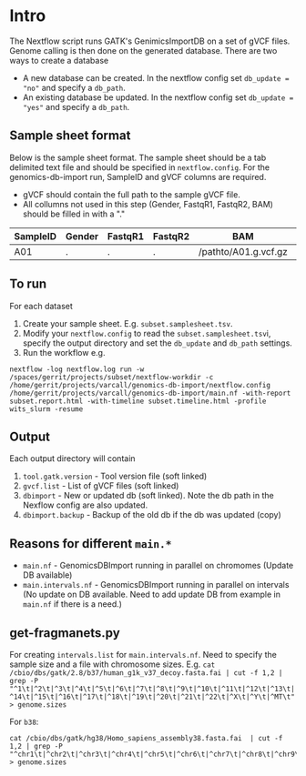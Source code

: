 # Intro

The Nextflow script runs GATK's GenimicsImportDB on a set of gVCF files. Genome calling is then done on the generated database. There are two ways to create a database
* A new database can be created. In the nextflow config set `db_update = "no"` and specify a `db_path`.
* An existing database be updated. In the nextflow config set `db_update = "yes"` and specify a `db_path`.

## Sample sheet format

Below is the sample sheet format. The sample sheet should be a tab delimited text file and should be specified in `nextflow.config`.  For the genomics-db-import run, SampleID and gVCF columns are required.

- gVCF should contain the full path to the sample gVCF file.
- All collumns not used in this step (Gender, FastqR1, FastqR2, BAM) should be filled in with a "."


| SampleID | Gender | FastqR1 | FastqR2 | BAM | gVCF |
| -------- | ------ | ------- | ------- | --- | ---- |
| A01      | .      | .       | .       | /pathto/A01.g.vcf.gz | . |

## To run

For each dataset
1) Create your sample sheet. E.g. `subset.samplesheet.tsv`.
2) Modify your `nextflow.config` to read the `subset.samplesheet.tsv`i, specify the output directory and set the `db_update` and `db_path` settings.
3) Run the workflow e.g.
```
nextflow -log nextflow.log run -w /spaces/gerrit/projects/subset/nextflow-workdir -c /home/gerrit/projects/varcall/genomics-db-import/nextflow.config /home/gerrit/projects/varcall/genomics-db-import/main.nf -with-report subset.report.html -with-timeline subset.timeline.html -profile wits_slurm -resume
```

## Output

Each output directory will contain

1. `tool.gatk.version` - Tool version file (soft linked)
2. `gvcf.list` - List of gVCF files (soft linked)
3. `dbimport` - New or updated db (soft linked). Note the db path in the Nexflow config are also updated.
4. `dbimport.backup` - Backup of the old db if the db was updated (copy)

## Reasons for different `main.*`
- `main.nf` - GenomicsDBImport running in parallel on chromomes (Update DB available)
- `main.intervals.nf` - GenomicsDBImport running in parallel on intervals (No update on DB available. Need to add update DB from example in `main.nf` if there is a need.)

## get-fragmanets.py
For creating `intervals.list` for `main.intervals.nf`. Need to specify the sample size and a file with chromosome sizes. E.g. `cat /cbio/dbs/gatk/2.8/b37/human_g1k_v37_decoy.fasta.fai | cut -f 1,2 | grep -P "^1\t|^2\t|^3\t|^4\t|^5\t|^6\t|^7\t|^8\t|^9\t|^10\t|^11\t|^12\t|^13\t|^14\t|^15\t|^16\t|^17\t|^18\t|^19\t|^20\t|^21\t|^22\t|^X\t|^Y\t|^MT\t" > genome.sizes`

For `b38`:

```
cat /cbio/dbs/gatk/hg38/Homo_sapiens_assembly38.fasta.fai  | cut -f 1,2 | grep -P "^chr1\t|^chr2\t|^chr3\t|^chr4\t|^chr5\t|^chr6\t|^chr7\t|^chr8\t|^chr9\t|^chr10\t|^chr11\t|^chr12\t|^chr13\t|^chr14\t|^chr15\t|^chr16\t|^chr17\t|^chr18\t|^chr19\t|^chr20\t|^chr21\t|^chr22\t|^chrX\t|^chrY\t|^chrM\t" > genome.sizes
```
